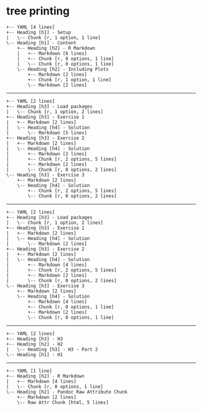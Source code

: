 # tree printing

    +-- YAML [4 lines]
    +-- Heading [h1] - Setup
    |   \-- Chunk [r, 1 option, 1 line]
    \-- Heading [h1] - Content
        +-- Heading [h2] - R Markdown
        |   +-- Markdown [6 lines]
        |   +-- Chunk [r, 0 options, 1 line]
        |   \-- Chunk [r, 0 options, 1 line]
        \-- Heading [h2] - Including Plots
            +-- Markdown [2 lines]
            +-- Chunk [r, 1 option, 1 line]
            \-- Markdown [2 lines]

---

    +-- YAML [2 lines]
    +-- Heading [h3] - Load packages
    |   \-- Chunk [r, 1 option, 2 lines]
    +-- Heading [h3] - Exercise 1
    |   +-- Markdown [2 lines]
    |   \-- Heading [h4] - Solution
    |       \-- Markdown [5 lines]
    +-- Heading [h3] - Exercise 2
    |   +-- Markdown [2 lines]
    |   \-- Heading [h4] - Solution
    |       +-- Markdown [2 lines]
    |       +-- Chunk [r, 2 options, 5 lines]
    |       +-- Markdown [2 lines]
    |       \-- Chunk [r, 0 options, 2 lines]
    \-- Heading [h3] - Exercise 3
        +-- Markdown [2 lines]
        \-- Heading [h4] - Solution
            +-- Chunk [r, 2 options, 5 lines]
            \-- Chunk [r, 0 options, 2 lines]

---

    +-- YAML [2 lines]
    +-- Heading [h3] - Load packages
    |   \-- Chunk [r, 1 option, 2 lines]
    +-- Heading [h3] - Exercise 1
    |   +-- Markdown [2 lines]
    |   \-- Heading [h4] - Solution
    |       \-- Markdown [2 lines]
    +-- Heading [h3] - Exercise 2
    |   +-- Markdown [2 lines]
    |   \-- Heading [h4] - Solution
    |       +-- Markdown [4 lines]
    |       +-- Chunk [r, 2 options, 5 lines]
    |       +-- Markdown [2 lines]
    |       \-- Chunk [r, 0 options, 2 lines]
    \-- Heading [h3] - Exercise 3
        +-- Markdown [2 lines]
        \-- Heading [h4] - Solution
            +-- Markdown [4 lines]
            +-- Chunk [r, 0 options, 1 line]
            +-- Markdown [2 lines]
            \-- Chunk [r, 0 options, 1 line]

---

    +-- YAML [2 lines]
    +-- Heading [h3] - H3
    +-- Heading [h2] - H2
    |   \-- Heading [h3] - H3 - Part 2
    \-- Heading [h1] - H1

---

    +-- YAML [1 line]
    +-- Heading [h2] - R Markdown
    |   +-- Markdown [4 lines]
    |   \-- Chunk [r, 0 options, 1 line]
    \-- Heading [h2] - Pandoc Raw Attribute Chunk
        +-- Markdown [2 lines]
        \-- Raw Attr Chunk [html, 5 lines]

